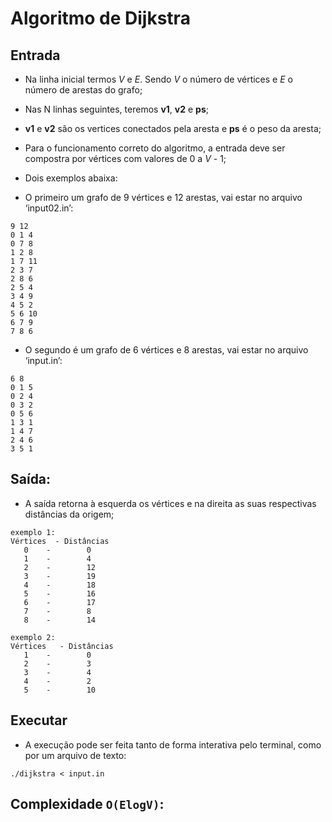 # Algoritmo de Dijkstra

## Entrada

- Na linha inicial termos *V* e *E*. Sendo *V* o número de vértices e *E* o número de arestas do grafo;
- Nas N linhas seguintes, teremos **v1**, **v2** e **ps**;
- **v1** e **v2** são os vertices conectados pela aresta e **ps** é o peso da aresta;
- Para o funcionamento correto do algoritmo, a entrada deve ser compostra por vértices com valores de 0 a *V* - 1;
- Dois exemplos abaixa:

- O primeiro um grafo de 9 vértices e 12 arestas, vai estar no arquivo ‘input02.in’:
```
9 12
0 1 4
0 7 8
1 2 8
1 7 11
2 3 7
2 8 6
2 5 4
3 4 9
4 5 2
5 6 10
6 7 9
7 8 6
```

- O segundo é um grafo de 6 vértices e 8 arestas, vai estar no arquivo ‘input.in’:

```
6 8
0 1 5
0 2 4
0 3 2
0 5 6
1 3 1
1 4 7
2 4 6
3 5 1

```

## Saída:

- A saída retorna à esquerda os vértices e na direita as suas respectivas distâncias da origem;

```
exemplo 1:
Vértices  - Distâncias
   0    -        0
   1    -        4
   2    -        12
   3    -        19
   4    -        18
   5    -        16
   6    -        17
   7    -        8
   8    -        14

exemplo 2:
Vértices   - Distâncias
   1    -        0
   2    -        3
   3    -        4
   4    -        2
   5    -        10

```
## Executar

- A execução pode ser feita tanto de forma interativa pelo terminal, como por um arquivo de texto:

```
./dijkstra < input.in
```

## Complexidade `O(ElogV)`:
